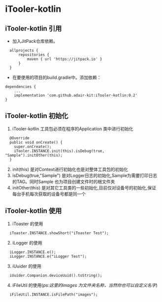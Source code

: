 # iTooler-kotlin
## iTooler-kotlin 引用

- 加入JitPack仓库依赖。
```
  allprojects {
      repositories {
          maven { url 'https://jitpack.io' }
      }
  }
```
- 在要使用的项目的build.gradle中。添加依赖：
```
dependencies {
    ...
    implementation 'com.github.adair-kit:iTooler-kotlin:0.2'
}
```

## iTooler-kotlin 初始化
 
1.  iTooler-kotlin 工具包必须在程序的Application 类中进行初始化
```
  @Override
  public void onCreate() {
    super.onCreate();
    iTooler.INSTANCE.init(this).isDebug(true, "Sample").initOther(this);
  }
```
2.  init(this) 是对Context进行初始化也是对整体工具包的初始化
3.  isDebug(true,"Sample") 是对Logger日志的初始化,Sample为需要打印日志的TAG。同时Sample 也为项目创建文件时的根文件夹
4.  initOther(this) 是对其它工具类的一些初始化,目前仅对设备号的初始化,保证每台手机每次获取的设备号都是同一个

##  iTooler-kotlin 使用

1.  iToaster 的使用
```
  iToaster.INSTANCE.showShort("iToaster Test");
```
2.  iLogger 的使用
```
  iLogger.INSTANCE.e();
  iLogger.INSTANCE.e("iLogger Test");
```
3.  iUuider 的使用
```
  iUuider.Companion.deviceUuid().toString();
```
4.  iFileUtil 的使用(*ps:这里的images 为文件夹名称，当然你也可以自定义名字*)
```
  iFileUtil.INSTANCE.isFilePath("images");
```
